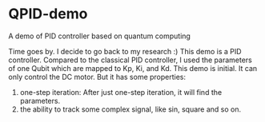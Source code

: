 # QPID-demo
A demo of PID controller based on quantum computing

Time goes by. I decide to go back to my research :) This demo is a PID controller. Compared to the classical PID controller, I used the parameters of one Qubit which are mapped to Kp, Ki, and Kd.  This demo is initial. It can only control the DC motor. But it has some properties:
1. one-step iteration: After just one-step iteration, it will find the parameters.
2. the ability to track some complex signal, like sin, square and so on.
